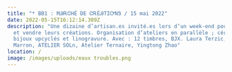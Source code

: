 ```yaml
---
title: "* BB1 : MᎯᎡᏣHÉ DE ᏣᎡÉᎯTIᎤNᏕ / 15 mai 2022"
date: 2022-05-15T16:12:14.309Z
description: "Une dizaine d’artisan.es invité.es lors d’un week-end pour exposer
  et vendre leurs créations. Organisation d’ateliers en parallèle ; céramique,
  bijoux upcyclés et linogravure. Avec : 12 timbres, BJX. Laura Terzic, Atelier
  Marron, ATELIER SOLn, Atelier Ternaire, Yingtong Zhao"
location: /
image: /images/uploads/eaux troubles.png
---
```


